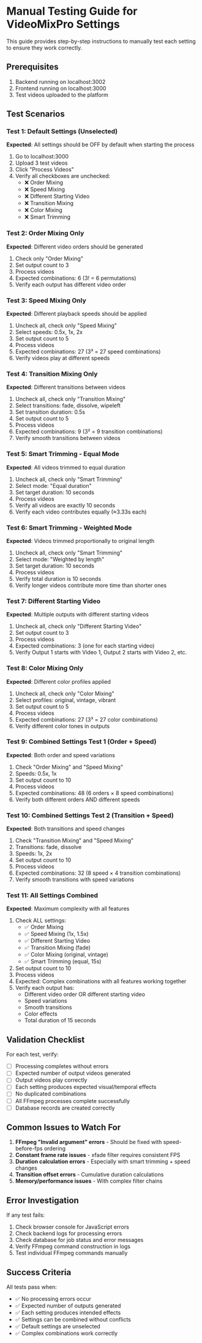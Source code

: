 # Manual Testing Guide for VideoMixPro Settings

This guide provides step-by-step instructions to manually test each setting to ensure they work correctly.

## Prerequisites
1. Backend running on localhost:3002
2. Frontend running on localhost:3000
3. Test videos uploaded to the platform

## Test Scenarios

### Test 1: Default Settings (Unselected)
**Expected**: All settings should be OFF by default when starting the process
1. Go to localhost:3000
2. Upload 3 test videos
3. Click "Process Videos"
4. Verify all checkboxes are unchecked:
   - ❌ Order Mixing
   - ❌ Speed Mixing
   - ❌ Different Starting Video
   - ❌ Transition Mixing
   - ❌ Color Mixing
   - ❌ Smart Trimming

### Test 2: Order Mixing Only
**Expected**: Different video orders should be generated
1. Check only "Order Mixing"
2. Set output count to 3
3. Process videos
4. Expected combinations: 6 (3! = 6 permutations)
5. Verify each output has different video order

### Test 3: Speed Mixing Only
**Expected**: Different playback speeds should be applied
1. Uncheck all, check only "Speed Mixing"
2. Select speeds: 0.5x, 1x, 2x
3. Set output count to 5
4. Process videos
5. Expected combinations: 27 (3³ = 27 speed combinations)
6. Verify videos play at different speeds

### Test 4: Transition Mixing Only
**Expected**: Different transitions between videos
1. Uncheck all, check only "Transition Mixing"
2. Select transitions: fade, dissolve, wipeleft
3. Set transition duration: 0.5s
4. Set output count to 5
5. Process videos
6. Expected combinations: 9 (3² = 9 transition combinations)
7. Verify smooth transitions between videos

### Test 5: Smart Trimming - Equal Mode
**Expected**: All videos trimmed to equal duration
1. Uncheck all, check only "Smart Trimming"
2. Select mode: "Equal duration"
3. Set target duration: 10 seconds
4. Process videos
5. Verify all videos are exactly 10 seconds
6. Verify each video contributes equally (≈3.33s each)

### Test 6: Smart Trimming - Weighted Mode
**Expected**: Videos trimmed proportionally to original length
1. Uncheck all, check only "Smart Trimming"
2. Select mode: "Weighted by length"
3. Set target duration: 10 seconds
4. Process videos
5. Verify total duration is 10 seconds
6. Verify longer videos contribute more time than shorter ones

### Test 7: Different Starting Video
**Expected**: Multiple outputs with different starting videos
1. Uncheck all, check only "Different Starting Video"
2. Set output count to 3
3. Process videos
4. Expected combinations: 3 (one for each starting video)
5. Verify Output 1 starts with Video 1, Output 2 starts with Video 2, etc.

### Test 8: Color Mixing Only
**Expected**: Different color profiles applied
1. Uncheck all, check only "Color Mixing"
2. Select profiles: original, vintage, vibrant
3. Set output count to 5
4. Process videos
5. Expected combinations: 27 (3³ = 27 color combinations)
6. Verify different color tones in outputs

### Test 9: Combined Settings Test 1 (Order + Speed)
**Expected**: Both order and speed variations
1. Check "Order Mixing" and "Speed Mixing"
2. Speeds: 0.5x, 1x
3. Set output count to 10
4. Process videos
5. Expected combinations: 48 (6 orders × 8 speed combinations)
6. Verify both different orders AND different speeds

### Test 10: Combined Settings Test 2 (Transition + Speed)
**Expected**: Both transitions and speed changes
1. Check "Transition Mixing" and "Speed Mixing"
2. Transitions: fade, dissolve
3. Speeds: 1x, 2x
4. Set output count to 10
5. Process videos
6. Expected combinations: 32 (8 speed × 4 transition combinations)
7. Verify smooth transitions with speed variations

### Test 11: All Settings Combined
**Expected**: Maximum complexity with all features
1. Check ALL settings:
   - ✅ Order Mixing
   - ✅ Speed Mixing (1x, 1.5x)
   - ✅ Different Starting Video
   - ✅ Transition Mixing (fade)
   - ✅ Color Mixing (original, vintage)
   - ✅ Smart Trimming (equal, 15s)
2. Set output count to 10
3. Process videos
4. Expected: Complex combinations with all features working together
5. Verify each output has:
   - Different video order OR different starting video
   - Speed variations
   - Smooth transitions
   - Color effects
   - Total duration of 15 seconds

## Validation Checklist

For each test, verify:
- [ ] Processing completes without errors
- [ ] Expected number of output videos generated
- [ ] Output videos play correctly
- [ ] Each setting produces expected visual/temporal effects
- [ ] No duplicated combinations
- [ ] All FFmpeg processes complete successfully
- [ ] Database records are created correctly

## Common Issues to Watch For

1. **FFmpeg "Invalid argument" errors** - Should be fixed with speed-before-fps ordering
2. **Constant frame rate issues** - xfade filter requires consistent FPS
3. **Duration calculation errors** - Especially with smart trimming + speed changes
4. **Transition offset errors** - Cumulative duration calculations
5. **Memory/performance issues** - With complex filter chains

## Error Investigation

If any test fails:
1. Check browser console for JavaScript errors
2. Check backend logs for processing errors
3. Check database for job status and error messages
4. Verify FFmpeg command construction in logs
5. Test individual FFmpeg commands manually

## Success Criteria

All tests pass when:
- ✅ No processing errors occur
- ✅ Expected number of outputs generated
- ✅ Each setting produces intended effects
- ✅ Settings can be combined without conflicts
- ✅ Default settings are unselected
- ✅ Complex combinations work correctly